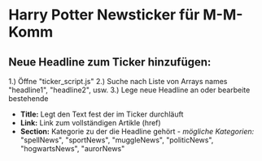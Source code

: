 # Harry Potter Newsticker für M-M-Komm

## Neue Headline zum Ticker hinzufügen:

1.) Öffne "ticker_script.js"
2.) Suche nach Liste von Arrays names "headline1", "headline2", usw.
3.) Lege neue Headline an oder bearbeite bestehende
  - **Title:** Legt den Text fest der im Ticker durchläuft
  - **Link:** Link zum vollständigen Artikle (href)
  - **Section:** Kategorie zu der die Headline gehört
		  - *mögliche Kategorien:* "spellNews", "sportNews", "muggleNews", "politicNews", "hogwartsNews", "aurorNews"
